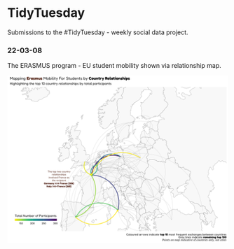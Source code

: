# TidyTuesday
Submissions to the #TidyTuesday - weekly social data project.

### 22-03-08
The ERASMUS program - EU student mobility shown via relationship map.

![Country Relationship Map](https://github.com/Ya5s3r/TidyTuesday/blob/main/2022/22-03-08/Erasmus-Mobility-v2.png)


